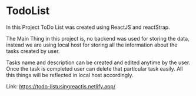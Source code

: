 # TodoList

In this Project ToDo List was created using ReactJS and reactStrap.

The Main Thing in this project is, no backend was used for storing the data, instead we are using local host for storing all the information about the tasks created by user.

Tasks name and description can be created and edited anytime by the user. Once the task is completed user can delete that particular task easily. All this things will be reflected in local host accordingly.

Link: https://todo-listusingreactjs.netlify.app/
